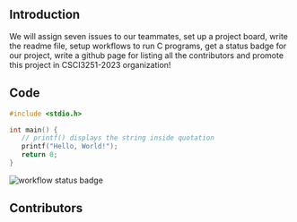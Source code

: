 ## Introduction

We will assign seven issues to our teammates, set up a project board, write
the readme file, setup workflows to run C programs, get a status badge for our
project, write a github page for listing all the contributors and promote this
project in CSCI3251-2023 organization!

## Code
```c
#include <stdio.h>

int main() {
   // printf() displays the string inside quotation
   printf("Hello, World!");
   return 0;
}
```
![workflow status badge](https://github.com/csci3251-2023/project-team-f/actions/workflows/c-cpp.yml/badge.svg)

## Contributors
